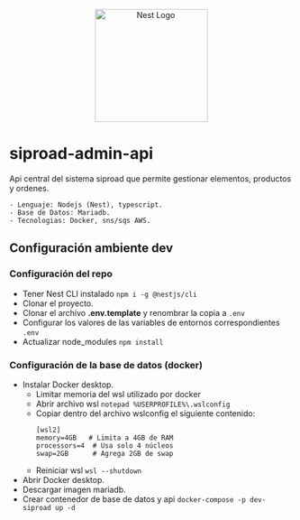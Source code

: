 <p align="center">
  <a href="http://nestjs.com/" target="blank"><img src="https://nestjs.com/img/logo-small.svg" width="200" alt="Nest Logo" /></a>
</p>

# siproad-admin-api
Api central del sistema siproad que permite gestionar elementos, productos y ordenes.

```
- Lenguaje: Nodejs (Nest), typescript.
- Base de Datos: Mariadb.
- Tecnologias: Docker, sns/sqs AWS.
```

## Configuración ambiente dev

### Configuración del repo
* Tener Nest CLI instalado ```npm i -g @nestjs/cli```
* Clonar el proyecto.
* Clonar el archivo __.env.template__ y renombrar la copia a ```.env```
* Configurar los valores de las variables de entornos correspondientes ```.env```
* Actualizar node_modules ```npm install```

### Configuración de la base de datos (docker)
* Instalar Docker desktop.
  * Limitar memoria del wsl utilizado por docker
  * Abrir archivo wsl ```notepad %USERPROFILE%\.wslconfig```
  * Copiar dentro del archivo wslconfig el siguiente contenido:
    ```
    [wsl2]
    memory=4GB   # Limita a 4GB de RAM
    processors=4  # Usa solo 4 núcleos
    swap=2GB      # Agrega 2GB de swap
    ```
  * Reiniciar wsl ```wsl --shutdown```
* Abrir Docker desktop.
* Descargar imagen mariadb.
* Crear contenedor de base de datos y api ```docker-compose -p dev-siproad up -d```
